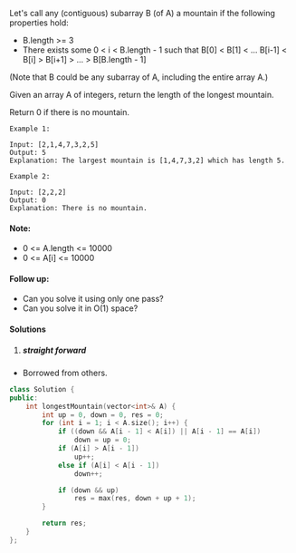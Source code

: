 Let's call any (contiguous) subarray B (of A) a mountain if the following properties hold:

-    B.length >= 3
-    There exists some 0 < i < B.length - 1 such that B[0] < B[1] < ... B[i-1] < B[i] > B[i+1] > ... > B[B.length - 1]

(Note that B could be any subarray of A, including the entire array A.)

Given an array A of integers, return the length of the longest mountain. 

Return 0 if there is no mountain.

```
Example 1:

Input: [2,1,4,7,3,2,5]
Output: 5
Explanation: The largest mountain is [1,4,7,3,2] which has length 5.

Example 2:

Input: [2,2,2]
Output: 0
Explanation: There is no mountain.
```

#### Note:

-    0 <= A.length <= 10000
-    0 <= A[i] <= 10000

#### Follow up:

-    Can you solve it using only one pass?
-    Can you solve it in O(1) space?


#### Solutions

1. ##### straight forward

- Borrowed from others.

```c++
class Solution {
public:
    int longestMountain(vector<int>& A) {
        int up = 0, down = 0, res = 0;
        for (int i = 1; i < A.size(); i++) {
            if ((down && A[i - 1] < A[i]) || A[i - 1] == A[i])
                down = up = 0;
            if (A[i] > A[i - 1])
                up++;
            else if (A[i] < A[i - 1])
                down++;

            if (down && up)
                res = max(res, down + up + 1);
        }

        return res;
    }
};
```
